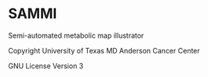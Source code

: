# SAMMI
Semi-automated metabolic map illustrator

Copyright University of Texas MD Anderson Cancer Center

GNU License Version 3